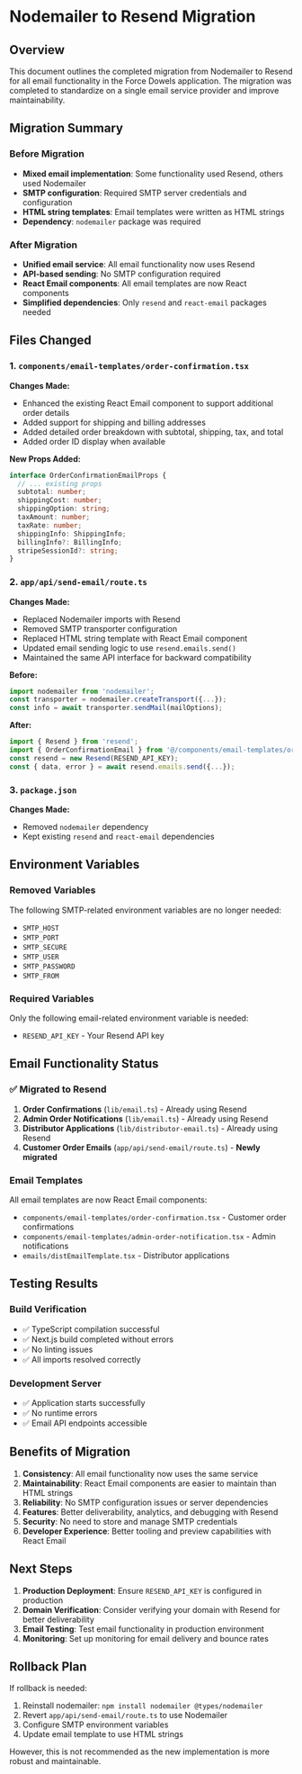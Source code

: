 # Nodemailer to Resend Migration

## Overview

This document outlines the completed migration from Nodemailer to Resend for all email functionality in the Force Dowels application. The migration was completed to standardize on a single email service provider and improve maintainability.

## Migration Summary

### Before Migration
- **Mixed email implementation**: Some functionality used Resend, others used Nodemailer
- **SMTP configuration**: Required SMTP server credentials and configuration
- **HTML string templates**: Email templates were written as HTML strings
- **Dependency**: `nodemailer` package was required

### After Migration
- **Unified email service**: All email functionality now uses Resend
- **API-based sending**: No SMTP configuration required
- **React Email components**: All email templates are now React components
- **Simplified dependencies**: Only `resend` and `react-email` packages needed

## Files Changed

### 1. `components/email-templates/order-confirmation.tsx`
**Changes Made:**
- Enhanced the existing React Email component to support additional order details
- Added support for shipping and billing addresses
- Added detailed order breakdown with subtotal, shipping, tax, and total
- Added order ID display when available

**New Props Added:**
```typescript
interface OrderConfirmationEmailProps {
  // ... existing props
  subtotal: number;
  shippingCost: number;
  shippingOption: string;
  taxAmount: number;
  taxRate: number;
  shippingInfo: ShippingInfo;
  billingInfo?: BillingInfo;
  stripeSessionId?: string;
}
```

### 2. `app/api/send-email/route.ts`
**Changes Made:**
- Replaced Nodemailer imports with Resend
- Removed SMTP transporter configuration
- Replaced HTML string template with React Email component
- Updated email sending logic to use `resend.emails.send()`
- Maintained the same API interface for backward compatibility

**Before:**
```typescript
import nodemailer from 'nodemailer';
const transporter = nodemailer.createTransport({...});
const info = await transporter.sendMail(mailOptions);
```

**After:**
```typescript
import { Resend } from 'resend';
import { OrderConfirmationEmail } from '@/components/email-templates/order-confirmation';
const resend = new Resend(RESEND_API_KEY);
const { data, error } = await resend.emails.send({...});
```

### 3. `package.json`
**Changes Made:**
- Removed `nodemailer` dependency
- Kept existing `resend` and `react-email` dependencies

## Environment Variables

### Removed Variables
The following SMTP-related environment variables are no longer needed:
- `SMTP_HOST`
- `SMTP_PORT`
- `SMTP_SECURE`
- `SMTP_USER`
- `SMTP_PASSWORD`
- `SMTP_FROM`

### Required Variables
Only the following email-related environment variable is needed:
- `RESEND_API_KEY` - Your Resend API key

## Email Functionality Status

### ✅ Migrated to Resend
1. **Order Confirmations** (`lib/email.ts`) - Already using Resend
2. **Admin Order Notifications** (`lib/email.ts`) - Already using Resend
3. **Distributor Applications** (`lib/distributor-email.ts`) - Already using Resend
4. **Customer Order Emails** (`app/api/send-email/route.ts`) - **Newly migrated**

### Email Templates
All email templates are now React Email components:
- `components/email-templates/order-confirmation.tsx` - Customer order confirmations
- `components/email-templates/admin-order-notification.tsx` - Admin notifications
- `emails/distEmailTemplate.tsx` - Distributor applications

## Testing Results

### Build Verification
- ✅ TypeScript compilation successful
- ✅ Next.js build completed without errors
- ✅ No linting issues
- ✅ All imports resolved correctly

### Development Server
- ✅ Application starts successfully
- ✅ No runtime errors
- ✅ Email API endpoints accessible

## Benefits of Migration

1. **Consistency**: All email functionality now uses the same service
2. **Maintainability**: React Email components are easier to maintain than HTML strings
3. **Reliability**: No SMTP configuration issues or server dependencies
4. **Features**: Better deliverability, analytics, and debugging with Resend
5. **Security**: No need to store and manage SMTP credentials
6. **Developer Experience**: Better tooling and preview capabilities with React Email

## Next Steps

1. **Production Deployment**: Ensure `RESEND_API_KEY` is configured in production
2. **Domain Verification**: Consider verifying your domain with Resend for better deliverability
3. **Email Testing**: Test email functionality in production environment
4. **Monitoring**: Set up monitoring for email delivery and bounce rates

## Rollback Plan

If rollback is needed:
1. Reinstall nodemailer: `npm install nodemailer @types/nodemailer`
2. Revert `app/api/send-email/route.ts` to use Nodemailer
3. Configure SMTP environment variables
4. Update email template to use HTML strings

However, this is not recommended as the new implementation is more robust and maintainable.
